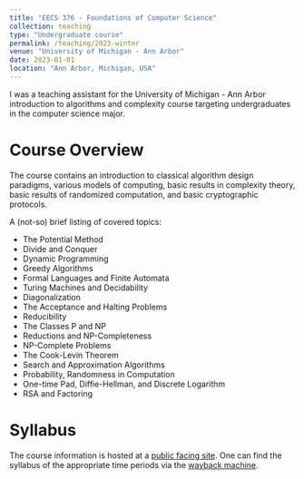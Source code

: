 ```yaml
---
title: "EECS 376 - Foundations of Computer Science"
collection: teaching
type: "Undergraduate course"
permalink: /teaching/2023-winter
venue: "University of Michigan - Ann Arbor"
date: 2023-01-01
location: "Ann Arbor, Michigan, USA"
---
```


I was a teaching assistant for the University of Michigan - Ann Arbor introduction to algorithms and complexity course targeting undergraduates in the computer science major.

Course Overview
======
The course contains an introduction to classical algorithm design paradigms, various models of computing, basic results in complexity theory, basic results of randomized computation, and basic cryptographic protocols.

A (not-so) brief listing of covered topics:
* The Potential Method
* Divide and Conquer
* Dynamic Programming
* Greedy Algorithms
* Formal Languages and Finite Automata
* Turing Machines and Decidability
* Diagonalization
* The Acceptance and Halting Problems
* Reducibility
* The Classes P and NP
* Reductions and NP-Completeness
* NP-Complete Problems
* The Cook-Levin Theorem
* Search and Approximation Algorithms
* Probability, Randomness in Computation
* One-time Pad, Diffie-Hellman, and Discrete Logarithm
* RSA and Factoring

Syllabus
======
The course information is hosted at a [public facing site](https://eecs376.org/syllabus.html). One can find the syllabus of the appropriate time periods via the [wayback machine](https://web.archive.org/).
